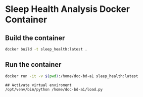 # Sleep Health Analysis Docker Container

## Build the container
```bash
docker build -t sleep_health:latest .
```

## Run the container
```bash
docker run -it -v $(pwd):/home/doc-bd-a1 sleep_health:latest
```
```
## Activate virtual enviroment
/opt/venv/bin/python /home/doc-bd-a1/load.py